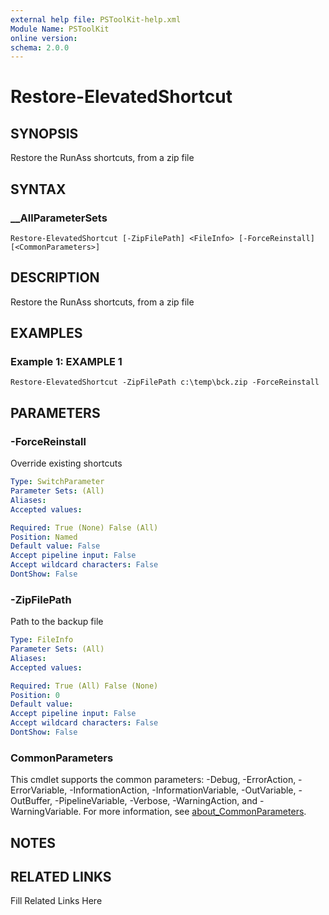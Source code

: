 ```yaml
---
external help file: PSToolKit-help.xml
Module Name: PSToolKit
online version: 
schema: 2.0.0
---
```


# Restore-ElevatedShortcut

## SYNOPSIS

Restore the RunAss shortcuts, from a zip file

## SYNTAX

### __AllParameterSets

```
Restore-ElevatedShortcut [-ZipFilePath] <FileInfo> [-ForceReinstall] [<CommonParameters>]
```

## DESCRIPTION

Restore the RunAss shortcuts, from a zip file


## EXAMPLES

### Example 1: EXAMPLE 1

```
Restore-ElevatedShortcut -ZipFilePath c:\temp\bck.zip -ForceReinstall
```








## PARAMETERS

### -ForceReinstall

Override existing shortcuts

```yaml
Type: SwitchParameter
Parameter Sets: (All)
Aliases: 
Accepted values: 

Required: True (None) False (All)
Position: Named
Default value: False
Accept pipeline input: False
Accept wildcard characters: False
DontShow: False
```

### -ZipFilePath

Path to the backup file

```yaml
Type: FileInfo
Parameter Sets: (All)
Aliases: 
Accepted values: 

Required: True (All) False (None)
Position: 0
Default value: 
Accept pipeline input: False
Accept wildcard characters: False
DontShow: False
```


### CommonParameters

This cmdlet supports the common parameters: -Debug, -ErrorAction, -ErrorVariable, -InformationAction, -InformationVariable, -OutVariable, -OutBuffer, -PipelineVariable, -Verbose, -WarningAction, and -WarningVariable. For more information, see [about_CommonParameters](http://go.microsoft.com/fwlink/?LinkID=113216).

## NOTES



## RELATED LINKS

Fill Related Links Here

